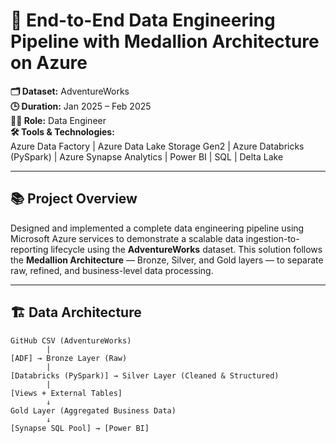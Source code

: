 # 🚀 End-to-End Data Engineering Pipeline with Medallion Architecture on Azure

**🗂 Dataset:** AdventureWorks  
**🕒 Duration:** Jan 2025 – Feb 2025  
**👨‍💻 Role:** Data Engineer  
**🛠 Tools & Technologies:**  
Azure Data Factory | Azure Data Lake Storage Gen2 | Azure Databricks (PySpark) | Azure Synapse Analytics | Power BI | SQL | Delta Lake

---

## 📚 Project Overview

Designed and implemented a complete data engineering pipeline using Microsoft Azure services to demonstrate a scalable data ingestion-to-reporting lifecycle using the **AdventureWorks** dataset. This solution follows the **Medallion Architecture** — Bronze, Silver, and Gold layers — to separate raw, refined, and business-level data processing.

---

## 🏗️ Data Architecture

```text
GitHub CSV (AdventureWorks)
        |
[ADF] → Bronze Layer (Raw)
        |
[Databricks (PySpark)] → Silver Layer (Cleaned & Structured)
        |
[Views + External Tables]
        ↓
Gold Layer (Aggregated Business Data)
        ↓
[Synapse SQL Pool] → [Power BI]
